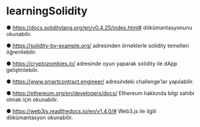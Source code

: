 # learningSolidity

● https://docs.soliditylang.org/en/v0.4.25/index.html# dökümantasyonunu okunabilir.

● https://solidity-by-example.org/ adresinden örneklerle solidity temelleri öğrenilebilir.

● https://cryptozombies.io/ adresinde oyun yaparak solidity ile dApp geliştirilebilir.

● https://www.smartcontract.engineer/ adresindeki challenge’lar yapılabilir.

● https://ethereum.org/en/developers/docs/ Ethereum hakkında bilgi sahibi olmak için okunabilir.

● https://web3js.readthedocs.io/en/v1.4.0/#  Web3.js ile ilgili dökümantasyon okunabilir.
